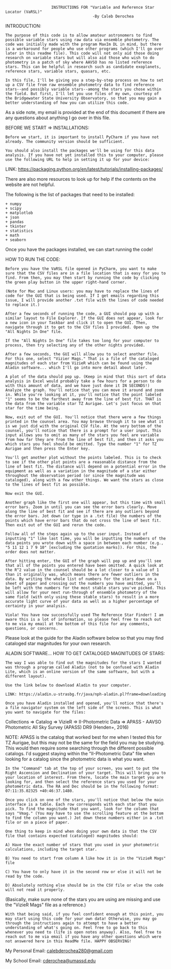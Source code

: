 					    INSTRUCTIONS FOR "Variable and Reference Star Locator (VaRSL)"					
         				 		          -By Caleb Derochea						
																


INTRODUCTION:

	The purpose of this code is to allow amateur astronomers to find possible variable stars using raw data via ensemble photometry. The code was initially made with the program MaxIm DL in mind, but there is a workaround for people who use other programs (which I'll go over later in this readme file). This code will not only aid those doing research on variable stars but will also aid those who wish to do photometry in a patch of sky where AAVSO has no listed reference stars. This can be helpful in research such as candidate exoplanets, reference stars, variable stars, quasars, etc.

	In this file, I'll be giving you a step-by-step process on how to set up a CSV file from raw ensemble photometry data to find reference stars--and possibly variable stars--among the stars you chose within the field. But first, I'll let you use files of my own, courtesy of the Bridgewater State University Observatory, so that you may gain a better understanding of how you can utilize this code. 

As a side note, my email is provided at the end of this document if there are any questions about anything I go over in this file.



BEFORE WE START => INSTALLATIONS:
																
	Before we start, it is important to install PyCharm if you have not already. The community version should be sufficient. 

	You should also install the packages we'll be using for this data analysis. If you have not yet installed this to your computer, please use the following URL to help in setting it up for your device:

LINK: https://packaging.python.org/en/latest/tutorials/installing-packages/

There are also more resources to look up for help if the contents on the website are not helpful.

The following is the list of packages that need to be installed:

	+ numpy
	+ scipy
	+ matplotlob
	+ json
	+ pandas
	+ tkinter
	+ statistics
	+ math
	+ seaborn

Once you have the packages installed, we can start running the code!



HOW TO RUN THE CODE:
																
	Before you have the VaRSL file opened in PyCharm, you want to make sure that the CSV files are in a file location that is easy for you to find. From then, you may then start by running the code by clicking the green play button in the upper right-hand corner. 

	(Note for Mac and Linux users: you may have to replace the lines of code for the GUI that is being used. If I get emails regarding this issue, I will provide another .txt file with the lines of code needed to replace it.)

	After a few seconds of running the code, a GUI should pop up with a similar layout to File Explorer. If the GUI does not appear, look for a new icon in your Taskbar and click it to open the GUI. Then, navigate through it to get to the CSV files I provided. Open up the "All Nights In One" file.
	
	If the "All Nights In One" file takes too long for your computer to process, then try selecting any of the other nights provided. 
	
	After a few seconds, the GUI will allow you to select another file. For this one, select "Vizier Mags." That is a file of the cataloged magnitudes of each star from VizieR which can be found using the Aladin software... which I'll go into more detail about later.
	
	A plot of the data should pop up. (Keep in mind that this sort of data analysis in Excel would probably take a few hours for a person to do with this amount of data, and we have just done it IN SECONDS!) Analyze the graph. You'll notice that you can move it around and zoom in. While you're looking at it, you'll notice that the point labeled "1" seems to be the farthest away from the line of best fit. THAT is the data from the variable star TZ Aurigae. Let's just focus on that star for the time being. 

	Now, exit out of the GUI. You'll notice that there were a few things printed in the counsel area. You may browse through it to see what it is we just did with the original CSV file. At the very bottom of the counsel, you'll notice that there is a prompt for a user input. This input allows you to omit as many of the stars you feel are variable from how far they are from the line of best fit, and then it asks you which stars you feel should be omitted. Type the number "1" for TZ Aurigae and then press the Enter key.

	You'll get another plot without the points labeled. This is to check to see if the other plot points are a reasonable distance from the line of best fit. The distance will depend on a potential error in the equipment as well as a variation in the magnitude of a star either throughout the observation period (or since the magnitude was cataloged), along with a few other things. We want the stars as close to the lines of best fit as possible.

	Now exit the GUI.

	Another graph like the first one will appear, but this time with small error bars. Zoom in until you can see the error bars clearly. Move along the line of best fit and see if there are any outliers beyond the error bars. Jot down (or type in a .txt file) the numbers of the points which have error bars that do not cross the line of best fit. Then exit out of the GUI and rerun the code.

	Follow all of the steps again up to the user input. Instead of inputting "1" like last time, you will be inputting the numbers of the data points you wrote down with a space in between each number (e.g., "5 11 12 1 7 9 10" [excluding the quotation marks]). For this, the order does not matter.

	After hitting enter, the GUI of the graph will pop up and you'll see that all of the points you entered have been omitted. A quick look at the R^2 value in the counsel should be a lot closer to a value of 1 than it originally was, which means there are fewer outliers in the data. By writing the whole list of numbers for the stars down on a sheet of paper and crossing out the numbers you have omitted, you'll be left with the numbers for the most stable stars you've picked. This will allow for your next run-through of ensemble photometry of the same field (with only using these stable stars) to result in a more accurate light curve of your data as well as a higher percentage of certainty in your analysis.

	Viola! You have now successfully used The Reference Star Finder! I am aware this is a lot of information, so please feel free to reach out to me via my email at the bottom of this file for any comments, questions, or concerns. 


Please look at the guide for the Aladin software below so that you may find cataloged star magnitudes for your own research.



ALADIN SOFTWARE... HOW TO GET CATALOGED MAGNITUDES OF STARS:

	The way I was able to find out the magnitudes for the stars I wanted was through a program called Aladin (not to be confused with Aladin Lite, which is an online version of the same software, but with a different layout). 

	Use the link below to download Aladin to your computer.

	LINK: https://aladin.u-strasbg.fr/java/nph-aladin.pl?frame=downloading

	Once you have Aladin installed and opened, you'll notice that there's a file navigator system on the left side of the screen. This is what you want to navigate for the files:

Collections => Catalog => VizieR => II-Photometric Data => APASS - AAVSO Photometric All Sky Survey (APASS) DR9 (Henden+, 2016)

NOTE: APASS is the catalog that worked best for me when I tested this for TZ Aurigae, but this may not be the same for the field you may be studying. This would then require some searching through the different possible catalogs. I'd suggest staying within the "II-Photometric Data" file when looking for a catalog since the photometric data is what you want. 

	In the "Command" tab at the top of your screen, you want to put the Right Ascension and Declination of your target. This will bring you to your location of interest. From there, locate the main target you are looking for, and then select the reference stars you used for your photometric data. The RA and Dec should be in the following format: 07:11:35.02325 +40:46:37.1480.

	Once you click on one of the stars, you'll notice that below the main interface is a table. Each row corresponds with each star that you pick. To find the magnitude that you want, look for the column that says "Vmag." (You may have to use the scrolling feature at the bottom to find the column you want.) Jot down these numbers either in a .txt file or on a piece of paper.

	One thing to keep in mind when doing your own data is that the CSV file that contains expected (cataloged) magnitudes should:

	A) Have the exact number of stars that you used in your photometric calculations, including the target star.

	B) You need to start from column A like how it is in the "VizieR Mags" file

	C) You have to only have it in the second row or else it will not be read by the code. 

	D) Absolutely nothing else should be in the CSV file or else the code will not read it properly.

(Basically, make sure none of the stars you are using are missing and use the "VizieR Mags" file as a reference.)


	With that being said, if you feel confident enough at this point, you may start using this code for your own data! Otherwise, you may go through the instructions again to attempt to have a better understanding of what's going on. Feel free to go back to this whenever you need to (life is open notes anyway). Also, feel free to reach out to me via email if you have any other questions which were not answered here in this ReadMe file. HAPPY OBSERVING!



My Personal Email: calebderochea280@gmail.com

My School Email: cderochea@umassd.edu

